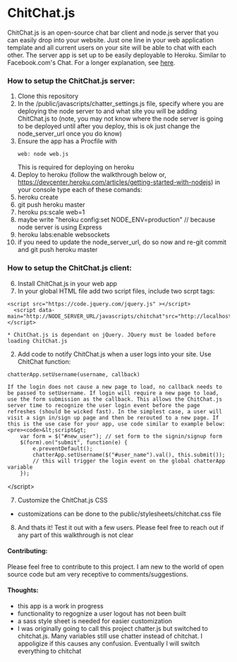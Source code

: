 ChitChat.js
============

ChitChat.js is an open-source chat bar client and node.js server that you can easily drop into your website.  Just one line in your web application template and all current users on your site will be able to chat with each other.  The server app is set up to be easily deployable to Heroku.  Similar to Facebook.com's Chat. For a longer explanation, see [here]("http://kyle-dorman.github.io/blog/2013/12/09/why-chitchat-dot-js/").

<h3>How to setup the ChitChat.js server:</h3>

1. Clone this repository
2. In the /public/javascripts/chatter_settings.js file, specify where you are deploying the node server to and what site
    you will be adding ChitChat.js to (note, you may not know where the node server is going to be deployed until after
    you deploy, this is ok just change the node_server_url once you do know)
3. Ensure the app has a Procfile with 
    <pre><code>web: node web.js</code></pre>
    This is required for deploying on heroku
5. Deploy to heroku (follow the walkthrough below or, https://devcenter.heroku.com/articles/getting-started-with-nodejs)
  in your console type each of these comands:
  1. heroku create
  2. git push heroku master
  3. heroku ps:scale web=1
  4. maybe write "heroku config:set NODE_ENV=production" // because node server is using Express
  5. heroku labs:enable websockets
  6. if you need to update the node_server_url, do so now and re-git commit and git push heroku master

<h3>How to setup the ChitChat.js client:</h3>

6. Install ChitChat.js in your web app
  1. In your global HTML file add two script files, include two scrpt tags:
  <pre><code>&lt;script src="https://code.jquery.com/jquery.js" &gt;&lt;/script&gt;
  &lt;script data-main="http://NODE_SERVER_URL/javascripts/chitchat"src="http://localhost/javascripts/require.js"&gt;&lt;/script&gt;</code></pre>
    * ChitChat.js is dependant on jQuery. JQuery must be loaded before loading ChitChat.js
  2. Add code to notify ChitChat.js when a user logs into your site. Use ChitChat function:
<pre><code>chatterApp.setUsername(username, callback)</code></pre>
    If the login does not cause a new page to load, no callback needs to be passed to setUsername. If login will require a new page to load, use the form submission as the callback. This allows the ChitChat.js server time to recognize the user login event before the page refreshes (should be wicked fast). In the simplest case, a user will visit a sign in/sign up page and then be rerouted to a new page. If this is the use case for your app, use code similar to example below:
    <pre><code>&lt;script&gt;
        var form = $("#new_user"); // set form to the signin/signup form
        $(form).on("submit", function(e) {
            e.preventDefault();
            chatterApp.setUsername($("#user_name").val(), this.submit());
            // this will trigger the login event on the global chatterApp variable
        });
&lt;/script&gt;</code></pre>

7. Customize the ChitChat.js CSS
  * customizations can be done to the public/stylesheets/chitchat.css file
  
8. And thats it! Test it out with a few users. Please feel free to reach out if any part of this walkthrough is not clear

<h4>Contributing:</h4>
Please feel free to contribute to this project. I am new to the world of open source code but am very receptive to comments/suggestions.
  
<h4>Thoughts:</h4>

* this app is a work in progress
* functionality to regognize a user logout has not been built
* a sass style sheet is needed for easier customization
* I was originally going to call this project chatter.js but switched to chitchat.js. Many variables still use chatter instead of chitchat. I appoligize if this causes any confusion. Eventually I will switch everything to chitchat
